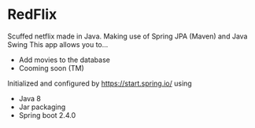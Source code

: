 # RedFlix
Scuffed netflix made in Java. Making use of Spring JPA (Maven) and Java Swing
This app allows you to...
  - Add movies to the database
  - Cooming soon (TM)
  
Initialized and configured by https://start.spring.io/ using
 - Java 8 
 - Jar packaging
 - Spring boot 2.4.0